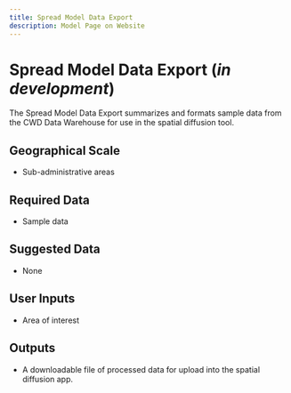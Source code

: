 ```yaml
---
title: Spread Model Data Export
description: Model Page on Website
---
```


# Spread Model Data Export (*in development*)

The Spread Model Data Export summarizes and formats sample data from the CWD Data Warehouse for use in the spatial diffusion tool.

## Geographical Scale
* Sub-administrative areas

## Required Data
* Sample data

## Suggested Data
* None

## User Inputs
* Area of interest

## Outputs
* A downloadable file of processed data for upload into the spatial diffusion app. 
